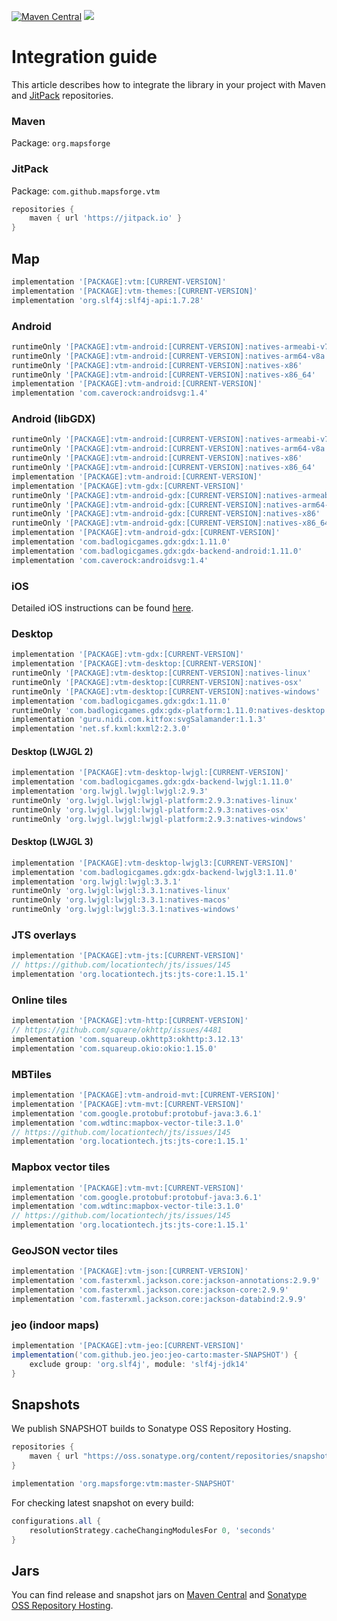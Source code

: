 [![Maven Central](https://img.shields.io/maven-central/v/org.mapsforge/vtm.svg)](https://repo1.maven.org/maven2/org/mapsforge/)
[![](https://jitpack.io/v/mapsforge/vtm.svg)](https://jitpack.io/#mapsforge/vtm)

# Integration guide

This article describes how to integrate the library in your project with Maven and [JitPack](https://jitpack.io/#mapsforge/vtm) repositories.

### Maven

Package: `org.mapsforge`

### JitPack

Package: `com.github.mapsforge.vtm`

```groovy
repositories {
    maven { url 'https://jitpack.io' }
}
```

## Map

```groovy
implementation '[PACKAGE]:vtm:[CURRENT-VERSION]'
implementation '[PACKAGE]:vtm-themes:[CURRENT-VERSION]'
implementation 'org.slf4j:slf4j-api:1.7.28'
```

### Android

```groovy
runtimeOnly '[PACKAGE]:vtm-android:[CURRENT-VERSION]:natives-armeabi-v7a'
runtimeOnly '[PACKAGE]:vtm-android:[CURRENT-VERSION]:natives-arm64-v8a'
runtimeOnly '[PACKAGE]:vtm-android:[CURRENT-VERSION]:natives-x86'
runtimeOnly '[PACKAGE]:vtm-android:[CURRENT-VERSION]:natives-x86_64'
implementation '[PACKAGE]:vtm-android:[CURRENT-VERSION]'
implementation 'com.caverock:androidsvg:1.4'
```

### Android (libGDX)

```groovy
runtimeOnly '[PACKAGE]:vtm-android:[CURRENT-VERSION]:natives-armeabi-v7a'
runtimeOnly '[PACKAGE]:vtm-android:[CURRENT-VERSION]:natives-arm64-v8a'
runtimeOnly '[PACKAGE]:vtm-android:[CURRENT-VERSION]:natives-x86'
runtimeOnly '[PACKAGE]:vtm-android:[CURRENT-VERSION]:natives-x86_64'
implementation '[PACKAGE]:vtm-android:[CURRENT-VERSION]'
implementation '[PACKAGE]:vtm-gdx:[CURRENT-VERSION]'
runtimeOnly '[PACKAGE]:vtm-android-gdx:[CURRENT-VERSION]:natives-armeabi-v7a'
runtimeOnly '[PACKAGE]:vtm-android-gdx:[CURRENT-VERSION]:natives-arm64-v8a'
runtimeOnly '[PACKAGE]:vtm-android-gdx:[CURRENT-VERSION]:natives-x86'
runtimeOnly '[PACKAGE]:vtm-android-gdx:[CURRENT-VERSION]:natives-x86_64'
implementation '[PACKAGE]:vtm-android-gdx:[CURRENT-VERSION]'
implementation 'com.badlogicgames.gdx:gdx:1.11.0'
implementation 'com.badlogicgames.gdx:gdx-backend-android:1.11.0'
implementation 'com.caverock:androidsvg:1.4'
```

### iOS

Detailed iOS instructions can be found [here](ios.md).

### Desktop

```groovy
implementation '[PACKAGE]:vtm-gdx:[CURRENT-VERSION]'
implementation '[PACKAGE]:vtm-desktop:[CURRENT-VERSION]'
runtimeOnly '[PACKAGE]:vtm-desktop:[CURRENT-VERSION]:natives-linux'
runtimeOnly '[PACKAGE]:vtm-desktop:[CURRENT-VERSION]:natives-osx'
runtimeOnly '[PACKAGE]:vtm-desktop:[CURRENT-VERSION]:natives-windows'
implementation 'com.badlogicgames.gdx:gdx:1.11.0'
runtimeOnly 'com.badlogicgames.gdx:gdx-platform:1.11.0:natives-desktop'
implementation 'guru.nidi.com.kitfox:svgSalamander:1.1.3'
implementation 'net.sf.kxml:kxml2:2.3.0'
```

#### Desktop (LWJGL 2)

```groovy
implementation '[PACKAGE]:vtm-desktop-lwjgl:[CURRENT-VERSION]'
implementation 'com.badlogicgames.gdx:gdx-backend-lwjgl:1.11.0'
implementation 'org.lwjgl.lwjgl:lwjgl:2.9.3'
runtimeOnly 'org.lwjgl.lwjgl:lwjgl-platform:2.9.3:natives-linux'
runtimeOnly 'org.lwjgl.lwjgl:lwjgl-platform:2.9.3:natives-osx'
runtimeOnly 'org.lwjgl.lwjgl:lwjgl-platform:2.9.3:natives-windows'
```

#### Desktop (LWJGL 3)

```groovy
implementation '[PACKAGE]:vtm-desktop-lwjgl3:[CURRENT-VERSION]'
implementation 'com.badlogicgames.gdx:gdx-backend-lwjgl3:1.11.0'
implementation 'org.lwjgl:lwjgl:3.3.1'
runtimeOnly 'org.lwjgl:lwjgl:3.3.1:natives-linux'
runtimeOnly 'org.lwjgl:lwjgl:3.3.1:natives-macos'
runtimeOnly 'org.lwjgl:lwjgl:3.3.1:natives-windows'
```

### JTS overlays

```groovy
implementation '[PACKAGE]:vtm-jts:[CURRENT-VERSION]'
// https://github.com/locationtech/jts/issues/145
implementation 'org.locationtech.jts:jts-core:1.15.1'
```

### Online tiles

```groovy
implementation '[PACKAGE]:vtm-http:[CURRENT-VERSION]'
// https://github.com/square/okhttp/issues/4481
implementation 'com.squareup.okhttp3:okhttp:3.12.13'
implementation 'com.squareup.okio:okio:1.15.0'
```

### MBTiles

```groovy
implementation '[PACKAGE]:vtm-android-mvt:[CURRENT-VERSION]'
implementation '[PACKAGE]:vtm-mvt:[CURRENT-VERSION]'
implementation 'com.google.protobuf:protobuf-java:3.6.1'
implementation 'com.wdtinc:mapbox-vector-tile:3.1.0'
// https://github.com/locationtech/jts/issues/145
implementation 'org.locationtech.jts:jts-core:1.15.1'
```

### Mapbox vector tiles

```groovy
implementation '[PACKAGE]:vtm-mvt:[CURRENT-VERSION]'
implementation 'com.google.protobuf:protobuf-java:3.6.1'
implementation 'com.wdtinc:mapbox-vector-tile:3.1.0'
// https://github.com/locationtech/jts/issues/145
implementation 'org.locationtech.jts:jts-core:1.15.1'
```

### GeoJSON vector tiles

```groovy
implementation '[PACKAGE]:vtm-json:[CURRENT-VERSION]'
implementation 'com.fasterxml.jackson.core:jackson-annotations:2.9.9'
implementation 'com.fasterxml.jackson.core:jackson-core:2.9.9'
implementation 'com.fasterxml.jackson.core:jackson-databind:2.9.9'
```

### jeo (indoor maps)

```groovy
implementation '[PACKAGE]:vtm-jeo:[CURRENT-VERSION]'
implementation('com.github.jeo.jeo:jeo-carto:master-SNAPSHOT') {
    exclude group: 'org.slf4j', module: 'slf4j-jdk14'
}
```

## Snapshots

We publish SNAPSHOT builds to Sonatype OSS Repository Hosting.

```groovy
repositories {
    maven { url "https://oss.sonatype.org/content/repositories/snapshots/" }
}
```

```groovy
implementation 'org.mapsforge:vtm:master-SNAPSHOT'
```

For checking latest snapshot on every build:
```groovy
configurations.all {
    resolutionStrategy.cacheChangingModulesFor 0, 'seconds'
}
```

## Jars

You can find release and snapshot jars on [Maven Central](https://repo1.maven.org/maven2/org/mapsforge/) and [Sonatype OSS Repository Hosting](https://oss.sonatype.org/content/repositories/snapshots/org/mapsforge/).
